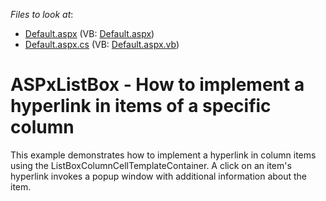 <!-- default file list -->
*Files to look at*:

* [Default.aspx](./CS/Default.aspx) (VB: [Default.aspx](./VB/Default.aspx))
* [Default.aspx.cs](./CS/Default.aspx.cs) (VB: [Default.aspx.vb](./VB/Default.aspx.vb))
<!-- default file list end -->
# ASPxListBox - How to implement a hyperlink in items of a specific column


<p>This example demonstrates how to implement a hyperlink in column items using the ListBoxColumnCellTemplateContainer. A click on an item's hyperlink invokes a popup window with additional information about the item.</p>

<br/>


